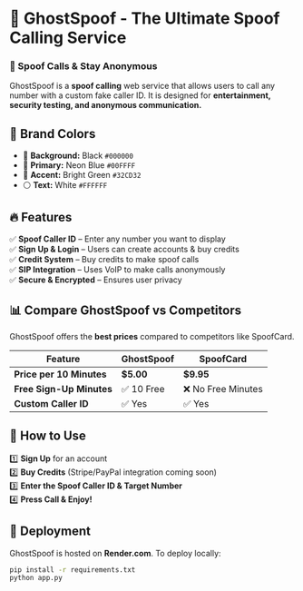 # 👻 GhostSpoof - The Ultimate Spoof Calling Service
### 🚀 Spoof Calls & Stay Anonymous

GhostSpoof is a **spoof calling** web service that allows users to call any number with a custom fake caller ID. It is designed for **entertainment, security testing, and anonymous communication.**  

## 🎨 Brand Colors
- 🖤 **Background:** Black `#000000`
- 💙 **Primary:** Neon Blue `#00FFFF`
- 💚 **Accent:** Bright Green `#32CD32`
- ⚪ **Text:** White `#FFFFFF`

## 🔥 Features  
✅ **Spoof Caller ID** – Enter any number you want to display  
✅ **Sign Up & Login** – Users can create accounts & buy credits  
✅ **Credit System** – Buy credits to make spoof calls  
✅ **SIP Integration** – Uses VoIP to make calls anonymously  
✅ **Secure & Encrypted** – Ensures user privacy  

## 📊 Compare GhostSpoof vs Competitors  
GhostSpoof offers the **best prices** compared to competitors like SpoofCard.  

| **Feature** | **GhostSpoof** | **SpoofCard** |
|------------|--------------|-------------|
| **Price per 10 Minutes** | **$5.00** | **$9.95** |
| **Free Sign-Up Minutes** | ✅ 10 Free | ❌ No Free Minutes |
| **Custom Caller ID** | ✅ Yes | ✅ Yes |

## 📌 How to Use  
1️⃣ **Sign Up** for an account  
2️⃣ **Buy Credits** (Stripe/PayPal integration coming soon)  
3️⃣ **Enter the Spoof Caller ID & Target Number**  
4️⃣ **Press Call & Enjoy!**  

## 🚀 Deployment  
GhostSpoof is hosted on **Render.com**. To deploy locally:  
```sh
pip install -r requirements.txt
python app.py
